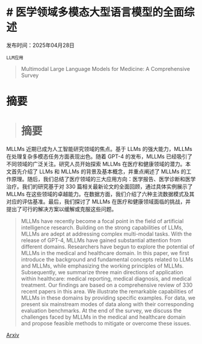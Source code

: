 # # 医学领域多模态大型语言模型的全面综述

发布时间：2025年04月28日

`LLM应用`

> Multimodal Large Language Models for Medicine: A Comprehensive Survey

# 摘要

> # 摘要  
MLLMs 近期已成为人工智能研究领域的焦点。基于 LLMs 的强大能力，MLLMs 在处理复杂多模态任务方面表现出色。随着 GPT-4 的发布，MLLMs 已经吸引了不同领域的广泛关注。研究人员开始探索 MLLMs 在医疗和健康领域的潜力。本文首先介绍了 LLMs 和 MLLMs 的背景及基本概念，并重点阐述了 MLLMs 的工作原理。随后，我们总结了医疗领域的三大应用方向：医学报告、医学诊断和医学治疗。我们的研究基于对 330 篇相关最新论文的全面回顾，通过具体实例展示了 MLLMs 在这些领域的卓越能力。在数据方面，我们介绍了六种主流数据模式及其对应的评估基准。最后，我们探讨了 MLLMs 在医疗和健康领域面临的挑战，并提出了可行的解决方案以缓解或克服这些问题。

> MLLMs have recently become a focal point in the field of artificial intelligence research. Building on the strong capabilities of LLMs, MLLMs are adept at addressing complex multi-modal tasks. With the release of GPT-4, MLLMs have gained substantial attention from different domains. Researchers have begun to explore the potential of MLLMs in the medical and healthcare domain. In this paper, we first introduce the background and fundamental concepts related to LLMs and MLLMs, while emphasizing the working principles of MLLMs. Subsequently, we summarize three main directions of application within healthcare: medical reporting, medical diagnosis, and medical treatment. Our findings are based on a comprehensive review of 330 recent papers in this area. We illustrate the remarkable capabilities of MLLMs in these domains by providing specific examples. For data, we present six mainstream modes of data along with their corresponding evaluation benchmarks. At the end of the survey, we discuss the challenges faced by MLLMs in the medical and healthcare domain and propose feasible methods to mitigate or overcome these issues.

[Arxiv](https://arxiv.org/abs/2504.21051)